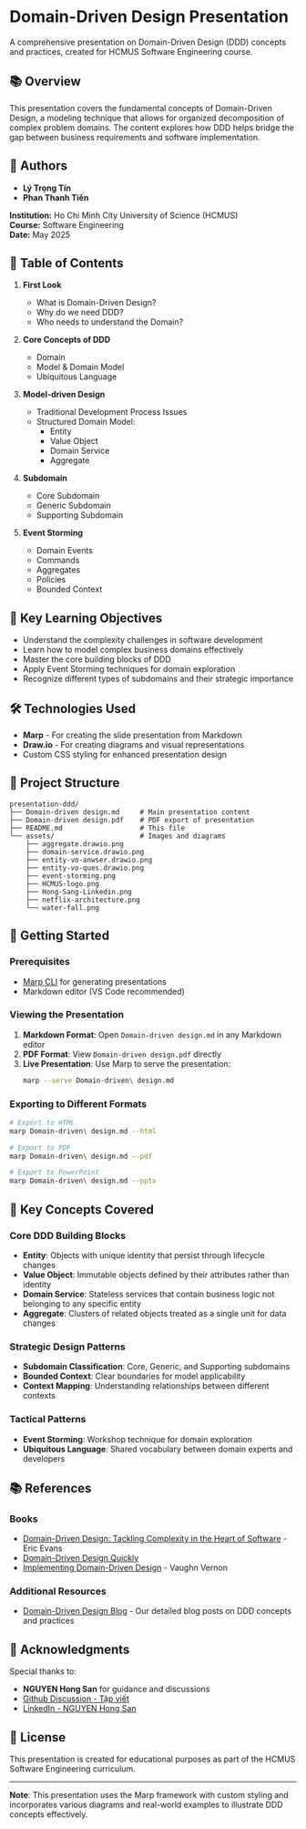 # Domain-Driven Design Presentation

A comprehensive presentation on Domain-Driven Design (DDD) concepts and practices, created for HCMUS Software Engineering course.

## 📚 Overview

This presentation covers the fundamental concepts of Domain-Driven Design, a modeling technique that allows for organized decomposition of complex problem domains. The content explores how DDD helps bridge the gap between business requirements and software implementation.

## 👥 Authors

- **Lý Trọng Tín**
- **Phan Thanh Tiến**

**Institution:** Ho Chi Minh City University of Science (HCMUS)  
**Course:** Software Engineering  
**Date:** May 2025

## 📖 Table of Contents

1. **First Look**
   - What is Domain-Driven Design?
   - Why do we need DDD?
   - Who needs to understand the Domain?

2. **Core Concepts of DDD**
   - Domain
   - Model & Domain Model
   - Ubiquitous Language

3. **Model-driven Design**
   - Traditional Development Process Issues
   - Structured Domain Model:
     - Entity
     - Value Object
     - Domain Service
     - Aggregate

4. **Subdomain**
   - Core Subdomain
   - Generic Subdomain
   - Supporting Subdomain

5. **Event Storming**
   - Domain Events
   - Commands
   - Aggregates
   - Policies
   - Bounded Context

## 🎯 Key Learning Objectives

- Understand the complexity challenges in software development
- Learn how to model complex business domains effectively
- Master the core building blocks of DDD
- Apply Event Storming techniques for domain exploration
- Recognize different types of subdomains and their strategic importance

## 🛠 Technologies Used

- **Marp** - For creating the slide presentation from Markdown
- **Draw.io** - For creating diagrams and visual representations
- Custom CSS styling for enhanced presentation design

## 📁 Project Structure

```
presentation-ddd/
├── Domain-driven design.md     # Main presentation content
├── Domain-driven design.pdf    # PDF export of presentation
├── README.md                   # This file
└── assets/                     # Images and diagrams
    ├── aggregate.drawio.png
    ├── domain-service.drawio.png
    ├── entity-vo-anwser.drawio.png
    ├── entity-vo-ques.drawio.png
    ├── event-storming.png
    ├── HCMUS-logo.png
    ├── Hong-Sang-Linkedin.png
    ├── netflix-architecture.png
    └── water-fall.png
```

## 🚀 Getting Started

### Prerequisites

- [Marp CLI](https://github.com/marp-team/marp-cli) for generating presentations
- Markdown editor (VS Code recommended)

### Viewing the Presentation

1. **Markdown Format**: Open `Domain-driven design.md` in any Markdown editor
2. **PDF Format**: View `Domain-driven design.pdf` directly
3. **Live Presentation**: Use Marp to serve the presentation:
   ```bash
   marp --serve Domain-driven\ design.md
   ```

### Exporting to Different Formats

```bash
# Export to HTML
marp Domain-driven\ design.md --html

# Export to PDF
marp Domain-driven\ design.md --pdf

# Export to PowerPoint
marp Domain-driven\ design.md --pptx
```

## 🔑 Key Concepts Covered

### Core DDD Building Blocks

- **Entity**: Objects with unique identity that persist through lifecycle changes
- **Value Object**: Immutable objects defined by their attributes rather than identity
- **Domain Service**: Stateless services that contain business logic not belonging to any specific entity
- **Aggregate**: Clusters of related objects treated as a single unit for data changes

### Strategic Design Patterns

- **Subdomain Classification**: Core, Generic, and Supporting subdomains
- **Bounded Context**: Clear boundaries for model applicability
- **Context Mapping**: Understanding relationships between different contexts

### Tactical Patterns

- **Event Storming**: Workshop technique for domain exploration
- **Ubiquitous Language**: Shared vocabulary between domain experts and developers

## 📚 References

### Books
- [Domain-Driven Design: Tackling Complexity in the Heart of Software](https://www.google.com.vn/books/edition/Domain_Driven_Design/hHBf4YxMnWMC?hl=en&gbpv=0) - Eric Evans
- [Domain-Driven Design Quickly](https://www.google.com.vn/books/edition/Domain_Driven_Design_Quickly/CfdHAgAAQBAJ?hl=en&gbpv=1&printsec=frontcover)
- [Implementing Domain-Driven Design](https://www.google.com.vn/books/edition/Implementing_Domain_Driven_Design/X7DpD5g3VP8C?hl=en&gbpv=1&dq=Implementing+Domain&printsec=frontcover) - Vaughn Vernon

### Additional Resources
- [Domain-Driven Design Blog](https://organic-potential-e5b.notion.site) - Our detailed blog posts on DDD concepts and practices

## 🙏 Acknowledgments

Special thanks to:
- **NGUYEN Hong San** for guidance and discussions
- [Github Discussion - Tập viết](https://github.com/hongsan/random/discussions)
- [LinkedIn - NGUYEN Hong San](https://www.linkedin.com/in/nguyenhongsan/)

## 📄 License

This presentation is created for educational purposes as part of the HCMUS Software Engineering curriculum.

---

**Note**: This presentation uses the Marp framework with custom styling and incorporates various diagrams and real-world examples to illustrate DDD concepts effectively.